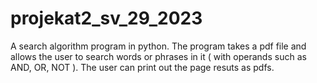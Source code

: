 # projekat2_sv_29_2023
 
A search algorithm program in python. The program takes a pdf file and allows the user to search words or phrases in it ( with operands such as AND, OR, NOT ). The user can print out the page resuts as pdfs.
